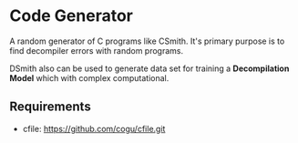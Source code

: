 # Code Generator

A random generator of C programs like CSmith. It's primary purpose is to find decompiler errors with random programs.

DSmith also can be used to generate data set for training a **Decompilation Model** which with complex computational.

## Requirements

- cfile: https://github.com/cogu/cfile.git 
